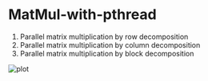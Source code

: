 # MatMul-with-pthread

1. Parallel matrix multiplication by row decomposition
2. Parallel matrix multiplication by column decomposition
3. Parallel matrix multiplication by block decomposition


![plot](metric_mul_by_row.png)